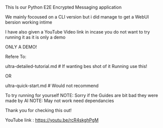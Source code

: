 This Is our Python E2E Encrypted Messaging application

We mainly focoused on a CLI version but i did manage to get a WebUI bersion working intime

I have also given a YouTube Video link in incase you do not want to try running it as it is only a demo

ONLY A DEMO!

Refere To:

ultra-detailed-tutorial.md # If wanting bes shot of it Running use this!

OR

ultra-quick-start.md # Would not recommend

To try running for yourself 
NOTE: Sorry if the Guides are bit bad they were made by AI
NOTE: May not work need dependancies

Thank you for checking this out!

YouTube link : https://youtu.be/rcR4skghPgM